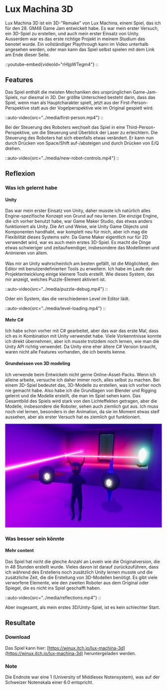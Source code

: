 # Lux Machina 3D
Lux Machina 3D ist ein 3D-"Remake" von Lux Machina, einem Spiel, das ich für den 28. GM48 Game Jam entwickelt habe.
Es war mein erster Versuch, ein 3D-Spiel zu erstellen, und auch mein erster Einsatz von Unity.
Ausserdem war es das erste richtige Projekt in meinem Studium das benotet wurde.
Ein vollständiger Playthrough kann im Video unterhalb angesehen werden, oder man kann das Spiel selbst spielen mit dem Link am Ende dieser Seite.

::youtube-embed{videoId="rHljpWTegm4"}
::

## Features
Das Spiel enthält die meisten Mechaniken des ursprünglichen Game-Jam-Spiels, nur diesmal in 3D. 
Der größte Unterschied besteht darin, dass das Spiel, wenn man als Hauptcharakter spielt, 
jetzt aus der First-Person-Perspektive statt aus der Vogelperspektive wie im Original gespielt wird.


::auto-video{src="../media/first-person.mp4"}
::

Bei der Steuerung des Roboters wechselt das Spiel in eine Third-Person-Perspektive, um die Steuerung und Überblick der Laser zu erleichtern.
Die Steuerung des Roboters hat sich ebenfalls etwas verändert.
Er kann nun durch Drücken von Space/Shift auf-/absteigen und durch Drücken von E/Q drehen.

::auto-video{src="../media/new-robot-controls.mp4"}
::

## Reflexion

### Was ich gelernt habe

#### Unity
Das war mein erster Einsatz von Unity, daher musste ich natürlich alles Engine-spezifische Konzept von Grund auf neu lernen.
Die einzige Engine, die ich vorher benutzt habe, war Game Maker Studio, das etwas anders funktioniert als Unity.
Die Art und Weise, wie Unity Game Objects und Komponenten handhabt, war komplett neu für mich, aber ich mag die Flexibilität dieses Systems sehr.
Da Game Maker eigentlich nur für 2D verwendet wird, war es auch mein erstes 3D-Spiel.
Es macht die Dinge etwas schwieriger und zeitaufwendiger, insbesondere das Modellieren und Animieren von allem. \
\
Was mir an Unity wahrscheinlich am besten gefällt, ist die Möglichkeit, den Editor mit benutzerdefinierten Tools zu erweitern.
Ich habe im Laufe der Projektentwicklung einige kleinere Tools erstellt.
Wie dieses System, das mir anzeigt, welches Puzzle-Element aktiviert ist.

::auto-video{src="../media/puzzle-debug.mp4"}
::

Oder ein System, das die verschiedenen Level im Editor lädt.

::auto-video{src="../media/level-loading.mp4"}
::

#### Mehr C#
Ich habe schon vorher mit C# gearbeitet, aber das war das erste Mal, dass ich es in Kombination mit Unity verwendet habe.
Viele Vorkenntnisse konnte ich direkt übernehmen, aber ich musste trotzdem noch lernen, wie man die Unity API richtig verwendet.
Da Unity eine eher ältere C# Version braucht, waren nicht alle Features vorhanden, die ich bereits kenne.

#### Grundwissen von 3D modeling
Ich verwende beim Entwickeln nicht gerne Online-Asset-Packs. 
Wenn ich alleine arbeite, versuche ich daher immer noch, alles selbst zu machen.
Bei einem 3D-Spiel bedeutet das, 3D-Modelle zu erstellen, was ich vorher noch nie gemacht habe.
Also habe ich die Grundlagen von Blender und Rigging gelernt und die Modelle erstellt, die man im Spiel sehen kann.
Das Gesamtbild des Spiels wird stark von den Lichteffekten getragen, aber die Modelle, insbesondere die Roboter, sehen auch ziemlich gut aus.
Ich muss noch viel lernen, besonders in der Animation, da sie im Moment etwas steif aussehen, aber als erster Versuch hat es ziemlich gut funktioniert.

![models](../media/models.png)

### Was besser sein könnte

#### Mehr content
Das Spiel hat nicht die gleiche Anzahl an Leveln wie die Originalversion, die in 48 Stunden erstellt wurde. 
Vieles davon ist darauf zurückzuführen, dass ich während des Erstellens noch zusätzlich Unity lernen musste und die zusätzliche Zeit, die die Erstellung von 3D-Modellen benötigt.
Es gibt viele verworfene Elemente, wie den zweiten Roboter aus dem Original oder Spiegel, die es nicht ins Spiel geschafft haben.

::auto-video{src="../media/reflections.mp4"}
::

Aber insgesamt, als mein erstes 3D/Unity-Spiel, ist es kein schlechter Start.

## Resultate

### Download
Das Spiel kann hier: [https://winux.itch.io/lux-machina-3d](https://winux.itch.io/lux-machina-3d) heruntergeladen werden. 

### Note
Die Endnote war eine 1 (University of Middlesex Notensystem), was auf der Schweizer Notenskala einer 6.0 entspricht.
